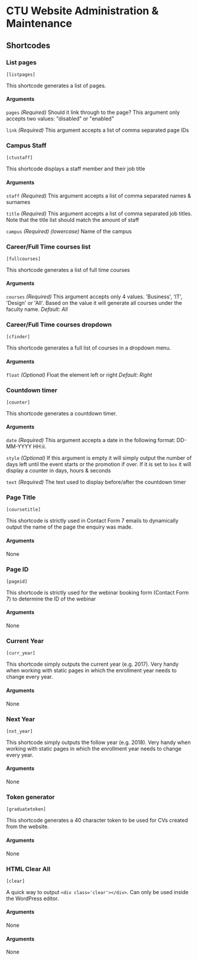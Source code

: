# CTU Website Administration & Maintenance

## Shortcodes

### List pages
`[listpages]`

This shortcode generates a list of pages.

#### Arguments
`pages` 
*(Required)*
Should it link through to the page? This argument only accepts two values: "disabled" or "enabled"

`link` 
*(Required)*
This argument accepts a list of comma separated page IDs

### Campus Staff
`[ctustaff]`

This shortcode displays a staff member and their job title

#### Arguments
`staff` 
*(Required)*
This argument accepts a list of comma separated names & surnames

`title` 
*(Required)*
This argument accepts a list of comma separated job titles. Note that the title list should match the amount of staff

`campus` 
*(Required) (lowercase)*
Name of the campus

### Career/Full Time courses list
`[fullcourses]`

This shortcode generates a list of full time courses

#### Arguments
`courses` 
*(Required)*
This argument accepts only 4 values. 'Business', 'IT', 'Design' or 'All'. Based on the value it will generate all courses under the faculty name. *Default: All*

### Career/Full Time courses dropdown
`[cfinder]`

This shortcode generates a full list of courses in a dropdown menu.

#### Arguments
`float` 
*(Optional)*
Float the element left or right *Default: Right*

### Countdown timer
`[counter]`

This shortcode generates a countdown timer.

#### Arguments
`date` 
*(Required)*
This argument accepts a date in the following format: DD-MM-YYYY HH:ii. 

`style` 
*(Optional)*
If this argument is empty it will simply output the number of days left until the event starts or the promotion if over.
If it is set to `box` it will display a counter in days, hours & seconds

`text` 
*(Required)*
The text used to display before/after the countdown timer

### Page Title
`[coursetitle]`

This shortcode is strictly used in Contact Form 7 emails to dynamically output the name of the page the enquiry was made.

#### Arguments
None

### Page ID
`[pageid]`

This shortcode is strictly used for the webinar booking form (Contact Form 7) to determine the ID of the webinar

#### Arguments
None

### Current Year
`[curr_year]`

This shortcode simply outputs the current year (e.g. 2017). Very handy when working with static pages in which the enrollment year needs to change every year.

#### Arguments
None

### Next Year
`[nxt_year]`

This shortcode simply outputs the follow year (e.g. 2018). Very handy when working with static pages in which the enrollment year needs to change every year.

#### Arguments
None

### Token generator
`[graduatetoken]`

This shortcode generates a 40 character token to be used for CVs created from the website.

#### Arguments
None

### HTML Clear All 
`[clear]`

A quick way to output `<div class='clear'></div>`. Can only be used inside the WordPress editor.

#### Arguments
None

#### Arguments
None
